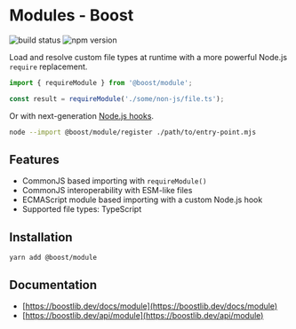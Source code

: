 # Modules - Boost

![build status](https://img.shields.io/github/actions/workflow/status/milesj/boost/build.yml)
![npm version](https://img.shields.io/npm/v/@boost/module)

Load and resolve custom file types at runtime with a more powerful Node.js `require` replacement.

```ts
import { requireModule } from '@boost/module';

const result = requireModule('./some/non-js/file.ts');
```

Or with next-generation [Node.js hooks](https://nodejs.org/api/module.html#customization-hooks).

```bash
node --import @boost/module/register ./path/to/entry-point.mjs
```

## Features

- CommonJS based importing with `requireModule()`
- CommonJS interoperability with ESM-like files
- ECMAScript module based importing with a custom Node.js hook
- Supported file types: TypeScript

## Installation

```
yarn add @boost/module
```

## Documentation

- [https://boostlib.dev/docs/module](https://boostlib.dev/docs/module)
- [https://boostlib.dev/api/module](https://boostlib.dev/api/module)
